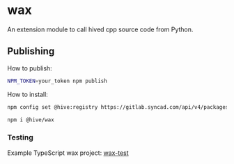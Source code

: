 # wax

An extension module to call hived cpp source code from Python.

## Publishing

How to publish:

```bash
NPM_TOKEN=your_token npm publish
```

How to install:

```bash
npm config set @hive:registry https://gitlab.syncad.com/api/v4/packages/npm/

npm i @hive/wax
```

### Testing

Example TypeScript wax project: [wax-test](https://gitlab.syncad.com/hive/wax-test)
